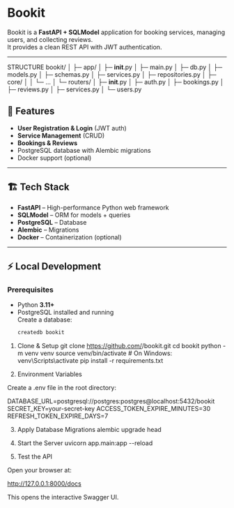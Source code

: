 # Bookit

Bookit is a **FastAPI + SQLModel** application for booking services, managing users, and collecting reviews.  
It provides a clean REST API with JWT authentication.

---
STRUCTURE
bookit/
│
├─ app/
│   ├─ __init__.py
│   ├─ main.py
│   ├─ db.py
│   ├─ models.py
│   ├─ schemas.py
│   ├─ services.py
│   ├─ repositories.py
│   ├─ core/
│   │   └─ ...
│   └─ routers/
│       ├─ __init__.py
│       ├─ auth.py
│       ├─ bookings.py
│       ├─ reviews.py
│       ├─ services.py
│       └─ users.py


## 🚀 Features

- **User Registration & Login** (JWT auth)
- **Service Management** (CRUD)
- **Bookings & Reviews**
- PostgreSQL database with Alembic migrations
- Docker support (optional)

---

## 🏗️ Tech Stack

- **FastAPI** – High-performance Python web framework
- **SQLModel** – ORM for models + queries
- **PostgreSQL** – Database
- **Alembic** – Migrations
- **Docker** – Containerization (optional)

---

## ⚡ Local Development

### Prerequisites

- Python **3.11+**
- PostgreSQL installed and running  
  Create a database:
  ```bash
  createdb bookit
  ```

1. Clone & Setup
   git clone https://github.com/<your-username>/bookit.git
   cd bookit
   python -m venv venv
   source venv/bin/activate # On Windows: venv\Scripts\activate
   pip install -r requirements.txt

2. Environment Variables

Create a .env file in the root directory:

DATABASE_URL=postgresql://postgres:postgres@localhost:5432/bookit
SECRET_KEY=your-secret-key
ACCESS_TOKEN_EXPIRE_MINUTES=30
REFRESH_TOKEN_EXPIRE_DAYS=7

3. Apply Database Migrations
   alembic upgrade head

4. Start the Server
   uvicorn app.main:app --reload

5. Test the API

Open your browser at:

http://127.0.0.1:8000/docs

This opens the interactive Swagger UI.
